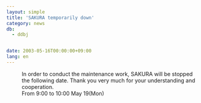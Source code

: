 ```yaml
---
layout: simple
title: 'SAKURA temporarily down'
category: news
db:
  - ddbj


date: 2003-05-16T00:00:00+09:00
lang: en
---
```


<dd>In order to conduct the maintenance work, SAKURA will be stopped the following date. Thank you very much for your understanding and cooperation.<br>
<dd>From 9:00 to 10:00 May 19(Mon)</dd>
</dd>
